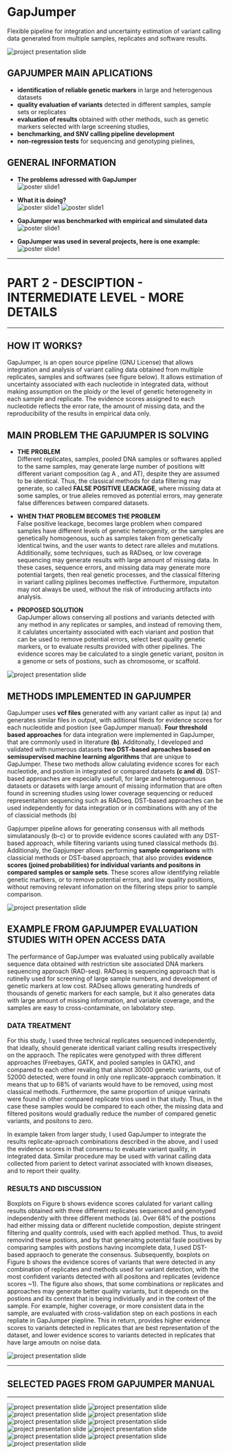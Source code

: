 # GapJumper
Flexible pipeline for integration and uncertainty estimation of variant calling data generated from multiple samples, replicates and software results.

![project presentation slide](gapjumper/Summary/00_SimpleAI_project.png)

##  GAPJUMPER MAIN APLICATIONS
* __identification of reliable genetic markers__ in large and heterogenous datasets
* __quality evaluation of variants__ detected in different samples, sample sets or replicates
* __evaluation of results__ obtained with other methods, such as genetic markers selected with large screening studies,
* __benchmarking, and SNV calling pipeline development__  
* __non-regression tests__ for sequencing and genotyping pielines,  

## GENERAL INFORMATION

* __The problems adressed with GapJumper__  
![poster slide1](gapjumper/Summary/posterimages/Screenshot%202022-06-17%20at%2006.23.38.png)

* __What it is doing?__  
![poster slide1](gapjumper/Summary/posterimages/Screenshot%202022-06-17%20at%2006.23.46.png)
![poster slide1](gapjumper/Summary/posterimages/Screenshot%202022-06-17%20at%2006.24.02.png)

* __GapJumper was benchmarked with empirical and simulated data__  
![poster slide1](gapjumper/Summary/posterimages/Screenshot%202022-06-17%20at%2006.24.12.png)

* __GapJumper was used in several projects, here is one example:__ 
![poster slide1](gapjumper/Summary/posterimages/Screenshot%202022-06-17%20at%2006.24.34.png)

---
# PART 2 - DESCIPTION - INTERMEDIATE LEVEL - MORE DETAILS
---
## HOW IT WORKS?
GapJumper, is an open source pipeline (GNU License) that allows integration and analysis of variant calling data obtained from multiple replicates, samples and softwares (see figure below). It allows estimation of uncertainty associated with each nucleotide in integrated data, without making assumption on the ploidy or the level of genetic heterogeneity in each sample and replicate. The evidence scores assigned to each nucleotide reflects the error rate, the amount of missing data, and the reproducibility of the results in empirical data only. 

## MAIN PROBLEM THE GAPJUMPER IS SOLVING     
  
* __THE PROBLEM__  
Different replicates, samples, pooled DNA samples or softwares applied to the same samples, may generate large number of positions witt different variant composition (ag A , and AT), despite they are assumed to be identical. Thus, the classical methods for data filtering may generate, so called __FALSE POSITIVE LEACKAGE__, where missing data at some samples, or true alleles removed as potential errors, may generate false differences between compared datasets. 
   
* __WHEN THAT PROBLEM BECOMES THE PROBLEM__   
False positive leackage, becomes large problem when compared samples have different levels of genetic heterogenity, or the samples are genetically homogenous, such as samples taken from genetically identical twins, and the user wants to detect rare alleles and mutations. 
Additionally, some techniques, such as RADseq, or low coverage sequencing may generate results with large amount of missing data. In these cases, sequence errors, and missing data may generate more potential targets, then real genetic processes, and the classical filtering in variant calling piplines becomes ineffective. Furthermore, imputaiton may not always be used, without the risk of introducing artifacts into analysis.
   
* __PROPOSED SOLUTION__  
GapJumper allows conserving all postions and variants detected with any method in any replicates or samples, and instead of removing them, it calulates uncertainty associated with each viariant and postion that can be used to remove potential errors, select best quality genetic markers, or to evaluate results provided with other pipelines. The evidence scores may be calculated to a single genetic variant, positon in a genome or sets of postions, such as chromosome, or scaffold. 
  
![project presentation slide](gapjumper/Summary/01_Basic_function.jpeg)

## METHODS IMPLEMENTED IN GAPJUMPER
GapJumper uses __vcf files__ generated with any variant caller as input (a) and generates similar files in output, with aditional fileds for evidence scores for each nucleotide and postion (see GapJumper manual). __Four threshold based approaches__ for data integration were implemented in GapJumper, that are commonly used in literature __(b)__. Additonally, I developed and validated with numerous datasets __two DST-based aproaches based on semisupervised machine learning algorithms__ that are unique to GapJumper. These two methods allow calulating evidence scores for each nucleotide, and postion in integrated or compared datasets __(c and d)__. DST-based approaches are especially usefull, for large and heteroguenous datasets or datasets with large amount of missing information that are often found in screening studies using lower coverage sequencing or reduced representaiton sequencing such as RADseq. DST-based approaches can be used independently for data integration or in combinations with any of the of classicial methods (b)
  
Gapjumper pipeline allows for generating consensus with all methods simulatanously (b-c) or to provide evidence scores caulated with any DST-based approach, while filtering variants using tuned classical methods (b). Additionaly, the Gapjumper allows performing __sample comparisons__ with classicial methods or DST-based approach, that also provides __evidence scores (joined probabilities) for individual variants and positons in compared samples or sample sets__. These scores allow identifying reliable genetic martkers, or to remove potential errors, and low quality positions, without removing relevant infomation on the filtering steps prior to sample comparison.  

![project presentation slide](gapjumper/Summary/02_Utilities.png)

## EXAMPLE FROM GAPJUMPER EVALUATION STUDIES WITH OPEN ACCESS DATA
The performance of GapJumper was evaluated using publically available sequence data obtained with restriction site associated DNA markers sequencing approach (RAD-seq). RADseq is sequencing approach that is rutinelly used for screening of large sample numbers, and development of genetic markers at low cost. RADseq allows generating hundreds of thousands of genetic markers for each sample, but it also generates data with large amount of missing information, and variable coverage, and the samples are easy to cross-contaminate, on labolatory step.

### DATA TREATMENT 
For this study, I used three technical replicates sequenced independently, that ideally, should generate identicall variant calling results irrespectively on the appraoch. The replicates were genotyped with three different approaches (Freebayes, GATK, and pooled samples in GATK), and compared to each other revaling that alsmot 30000 genetic variants, out of 52000 detected, were found in only one replicate-appraoch combination. It means that up to 68% of variants would have to be removed, using most classical methods. Furthermore, the same proportion of unique varinats were found in other compared replicate trios used in that study. Thus, in the case these samples would be compared to each other, the missing data and filtered positons would gradually reduce the number of compared genetic variants, and positons to zero.

In example taken from larger study, I used GapJumper to integrate the results replicate-aproach combinations described in the above, and I used the evidence scores in that consensu to evaluate variant quality, in integrated data. Similar procedure may be used with varinat calling data collected from parient to detect varinat associated with known diseases, and to report their quality.

### RESULTS AND DISCUSSION   
Boxplots on Figure b shows evidence scores calulated for variant calling results obtained with three different replicates sequenced and genotyped independently with three different methods (a). Over 68% of the postions had either missing data or different nucletide compostion, depiste stringent filtering and quality controls, used with each applied method. Thus, to avoid removind these postions, and by that generaitng potential fasle positives by comparing samples with postions having incomplete data, I used DST-based appraoch to generate the consensus. Subsequently, boxplots on Figure b shows the evidence scores of variants that were detected in any combination of replicates and methods used for variant detection, with the most confident variants detected with all positons and replicates (evidence scores ~1). The figure also shows, that some combinations or replicates and approaches may generate better quality variants, but it depends on the postions and its context that is being individually and in the context of the sample. For example, higher coverage, or more consistent data in the sample, are evaluated with cross-validation step on each postions in each repliate in GapJumper piepline. This in return, provides higher evidence scores to variants detected in replicates that are best representation of the dataset, and lower evidence scores to variants detected in replicates that have large amoutn on noise data.

![project presentation slide](gapjumper/Summary/Evaluation_Slide2.png)

---
## SELECTED PAGES FROM GAPJUMPER MANUAL
---

![project presentation slide](gapjumper/Summary/manual_png/05.png)
![project presentation slide](gapjumper/Summary/manual_png/06.png)
![project presentation slide](gapjumper/Summary/manual_png/07.png)
![project presentation slide](gapjumper/Summary/manual_png/08.png)
![project presentation slide](gapjumper/Summary/manual_png/09.png)
![project presentation slide](gapjumper/Summary/manual_png/25.png)
![project presentation slide](gapjumper/Summary/manual_png/26.png)
![project presentation slide](gapjumper/Summary/manual_png/28.png)
![project presentation slide](gapjumper/Summary/manual_png/30.png)
![project presentation slide](gapjumper/Summary/manual_png/32.png)
![project presentation slide](gapjumper/Summary/manual_png/33.png)






